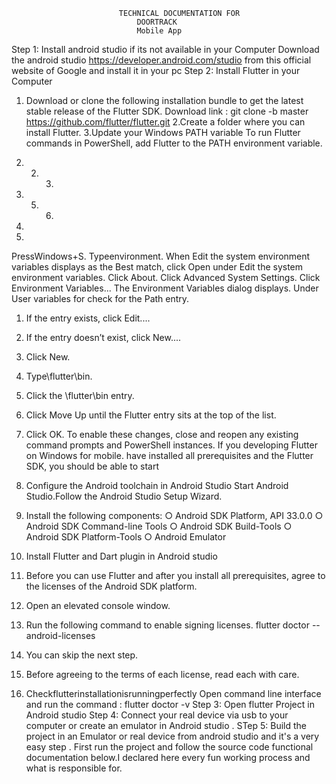 							TECHNICAL DOCUMENTATION FOR
								DOORTRACK
								Mobile App

 Step 1: Install android studio if its not available in your Computer
Download the android studio https://developer.android.com/studio from this official website of Google and install it in your pc
Step 2: Install Flutter in your Computer
1. Download or clone the following installation bundle to get the latest stable release of the Flutter SDK.
Download link : git clone -b master https://github.com/flutter/flutter.git 2.Create a folder where you can install Flutter.
3.Update your Windows PATH variable
To run Flutter commands in PowerShell, add Flutter to the PATH environment variable.
  
1. 2. 3.
4. 5. 6.
7.
8.
PressWindows+S.
Typeenvironment.
When Edit the system environment variables displays as the Best match, click Open under Edit the system environment variables.
Click About.
Click Advanced System Settings.
Click Environment Variables...
The Environment Variables dialog displays.
Under User variables for <user> check for the Path entry.
1. If the entry exists, click Edit....
2. If the entry doesn’t exist, click New....
3. Click New.
4. Type<install-directory>\flutter\bin.
5. Click the <install-directory>\flutter\bin entry.
6. Click Move Up until the Flutter entry sits at the top of the list.
7. Click OK.
To enable these changes, close and reopen any existing command prompts and PowerShell instances.
If you
developing Flutter on Windows for mobile.
have installed all prerequisites and the Flutter SDK, you should be able to start
 4. Configure the Android toolchain in Android Studio Start Android Studio.Follow the Android Studio Setup Wizard.
1. Install the following components:
○ Android SDK Platform, API 33.0.0
○ Android SDK Command-line Tools
○ Android SDK Build-Tools
○ Android SDK Platform-Tools
○ Android Emulator
5. Install Flutter and Dart plugin in Android studio
 
6. Before you can use Flutter and after you install all prerequisites, agree to the licenses of the Android SDK platform.
1. Open an elevated console window.
2. Run the following command to enable signing licenses.
flutter doctor --android-licenses
3. You can skip the next step.
4. Before agreeing to the terms of each license, read each with care.
5. Checkflutterinstallationisrunningperfectly
Open command line interface and run the command : flutter doctor -v
Step 3: Open flutter Project in Android studio
Step 4: Connect your real device via usb to your computer or create an emulator in Android studio .
STep 5: Build the project in an Emulator or real device from android studio and it's a very easy step .
First run the project and follow the source code functional documentation below.I declared here every fun working process and what is responsible for.
